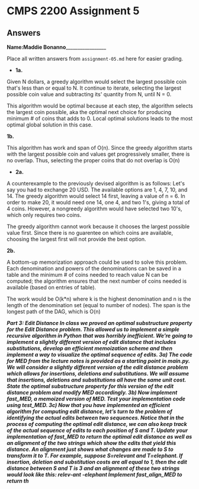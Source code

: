 # CMPS 2200 Assignment 5
## Answers

**Name:**____Maddie Bonanno_____________________


Place all written answers from `assignment-05.md` here for easier grading.





- **1a.**

Given N dollars, a greedy algorithm would select the largest possible coin that's less than or equal to N. It continue to iterate, selecting the largest possible coin value and subtracting its' quantity from N, until N = 0.

This algorithm would be optimal because at each step, the algorithm selects the largest coin possible, aka the optimal next choice for producing minimum # of coins that adds to 0. Local optimal solutions leads to the most optimal global solution in this case.

**1b.**

This algorithm has work and span of O(n). Since the greedy algorithm starts with the largest possible coin and values get progressively smaller, there is no overlap. Thus, selecting the proper coins that do not overlap is O(n)




- **2a.**

A counterexample to the previously devised algorithm is as follows:
Let's say you had to exchange 20 USD. The available options are 1, 4, 7, 10, and 14. The greedy algorithm would select 14 first, leaving a value of n = 6. In order to make 20, it would need one 14, one 4, and two 1's, giving a total of 4 coins. However, a nongreedy algorithm would have selected two 10's, which only requires two coins.

The greedy algorithm cannot work because it chooses the largest possible value first. Since there is no guarentee on which coins are available, choosing the largest first will not provide the best option.

**2b.**

A bottom-up memorization approach could be used to solve this problem. Each denomination and powers of the denominations can be saved in a table and the minimum # of coins needed to reach value N can be computed; the algorithm ensures that the next number of coins needed is available (based on entries of table).

The work would be O(k*n) where k is the highest denomination and n is the length of the denomination set (equal to number of nodes). The span is the longest path of the DAG, which is O(n)

***Part 3: Edit Distance
In class we proved an optimal substructure property for the Edit Distance
problem. This allowed us to implement a simple recursive algorithm in Python
that was horribly inefficient. We’re going to implement a slightly different version
of edit distance that includes substitutions, develop an efficient memoization
scheme and then implement a way to visualize the optimal sequence of edits.
3a) The code for MED from the lecture notes is provided as a starting point
in main.py. We will consider a slightly different version of the edit distance
problem which allows for insertions, deletions and substitutions. We will assume
that insertions, deletions and substitutions all have the same unit cost. State
the optimal substructure property for this version of the edit distance problem
and modify MED accordingly.
3b) Now implement fast_MED, a memoized version of MED. Test your implementation code using test_MED.
3c) Now that you have implemented an efficient algorithm for computing edit
distance, let’s turn to the problem of identifying the actual edits between two
sequences.
Notice that in the process of computing the optimal edit distance, we can also
keep track of the actual sequence of edits to each position of S and T. Update
your implementation of fast_MED to return the optimal edit distance as well as
an alignment of the two strings which show the edits that yield this distance.
An alignment just shows what changes are made to S to transform it to T.
For example, suppose S=relevant and T=elephant. If insertion, deletion and
substitution costs are all equal to 1, then the edit distance between S and T is 3
and an alignment of these two strings would look like this:
relev-ant
-elephant
Implement fast_align_MED to return th*** 